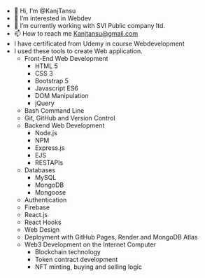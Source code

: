 - 👋 Hi, I’m @KanjTansu
- 👀 I’m interested in Webdev
- 🌱 I’m currently working with SVI Public company ltd.
- 📫 How to reach me Kanjtansu@gmail.com
- I have certificated from Udemy in course Webdevelopment
- I used these tools to create Web application.
  - Front-End Web Development
    -  HTML 5
    -  CSS 3
    -  Bootstrap 5
    -  Javascript ES6
    -  DOM Manipulation
    -  jQuery
  - Bash Command Line
  - Git, GitHub and Version Control
  - Backend Web Development
    - Node.js
    - NPM
    - Express.js
    - EJS
    - RESTAPIs
  - Databases
    - MySQL
    - MongoDB
    - Mongoose
  - Authentication
  - Firebase
  - React.js
  - React Hooks
  - Web Design
  - Deployment with GitHub Pages, Render and MongoDB Atlas
  - Web3 Development on the Internet Computer
    - Blockchain technology
    - Token contract development
    - NFT minting, buying and selling logic 
<!---
KanjTansu/KanjTansu is a ✨ special ✨ repository because its `README.md` (this file) appears on your GitHub profile.
You can click the Preview link to take a look at your changes.
--->
